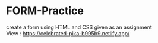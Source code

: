 # FORM-Practice
create a form using HTML and CSS given as an assignment
<br>
View : https://celebrated-pika-b995b9.netlify.app/
